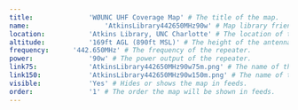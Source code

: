 ```yaml
---
title:				'WØUNC UHF Coverage Map' # The title of the map.
name:					'AtkinsLibrary442650MHz90w' # Map library friendly name.
location:			'Atkins Library, UNC Charlotte' # The location of the antenna.
altitude:			'169ft AGL (890ft MSL)' # The height of the antenna.
frequency:		'442.650MHz' # The frequency of the repeater.
power:				'90w' # The power output of the repeater.
link75:				'AtkinsLibrary442650MHz90w75m.png' # The name of the 75 mile map image file. Should be placed in '/assets/img/maps/' and be named the same as the 'name' field.
link150:			'AtkinsLibrary442650MHz90w150m.png' # The name of the 150 mile map image file. Should be placed in '/assets/img/maps/' and be named the same as the 'name' field.
visible:			'Yes' # Hides or shows the map in feeds.
order:				'1' # The order the map will be shown in feeds.
---
```

